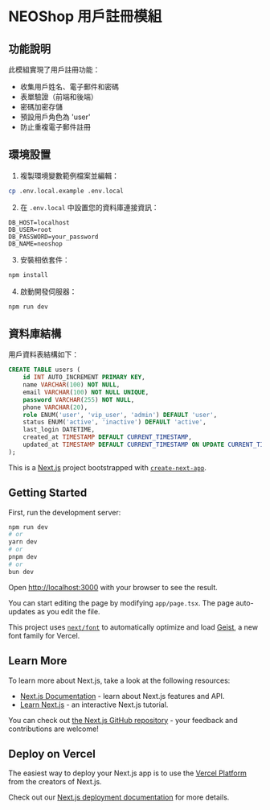 # NEOShop 用戶註冊模組

## 功能說明

此模組實現了用戶註冊功能：
- 收集用戶姓名、電子郵件和密碼
- 表單驗證（前端和後端）
- 密碼加密存儲
- 預設用戶角色為 'user'
- 防止重複電子郵件註冊

## 環境設置

1. 複製環境變數範例檔案並編輯：
```bash
cp .env.local.example .env.local
```

2. 在 `.env.local` 中設置您的資料庫連接資訊：
```
DB_HOST=localhost
DB_USER=root
DB_PASSWORD=your_password
DB_NAME=neoshop
```

3. 安裝相依套件：
```bash
npm install
```

4. 啟動開發伺服器：
```bash
npm run dev
```

## 資料庫結構

用戶資料表結構如下：
```sql
CREATE TABLE users (
    id INT AUTO_INCREMENT PRIMARY KEY,
    name VARCHAR(100) NOT NULL,
    email VARCHAR(100) NOT NULL UNIQUE,
    password VARCHAR(255) NOT NULL,
    phone VARCHAR(20),
    role ENUM('user', 'vip_user', 'admin') DEFAULT 'user',
    status ENUM('active', 'inactive') DEFAULT 'active',
    last_login DATETIME,
    created_at TIMESTAMP DEFAULT CURRENT_TIMESTAMP,
    updated_at TIMESTAMP DEFAULT CURRENT_TIMESTAMP ON UPDATE CURRENT_TIMESTAMP
);
```

This is a [Next.js](https://nextjs.org) project bootstrapped with [`create-next-app`](https://nextjs.org/docs/app/api-reference/cli/create-next-app).

## Getting Started

First, run the development server:

```bash
npm run dev
# or
yarn dev
# or
pnpm dev
# or
bun dev
```

Open [http://localhost:3000](http://localhost:3000) with your browser to see the result.

You can start editing the page by modifying `app/page.tsx`. The page auto-updates as you edit the file.

This project uses [`next/font`](https://nextjs.org/docs/app/building-your-application/optimizing/fonts) to automatically optimize and load [Geist](https://vercel.com/font), a new font family for Vercel.

## Learn More

To learn more about Next.js, take a look at the following resources:

- [Next.js Documentation](https://nextjs.org/docs) - learn about Next.js features and API.
- [Learn Next.js](https://nextjs.org/learn) - an interactive Next.js tutorial.

You can check out [the Next.js GitHub repository](https://github.com/vercel/next.js) - your feedback and contributions are welcome!

## Deploy on Vercel

The easiest way to deploy your Next.js app is to use the [Vercel Platform](https://vercel.com/new?utm_medium=default-template&filter=next.js&utm_source=create-next-app&utm_campaign=create-next-app-readme) from the creators of Next.js.

Check out our [Next.js deployment documentation](https://nextjs.org/docs/app/building-your-application/deploying) for more details.
